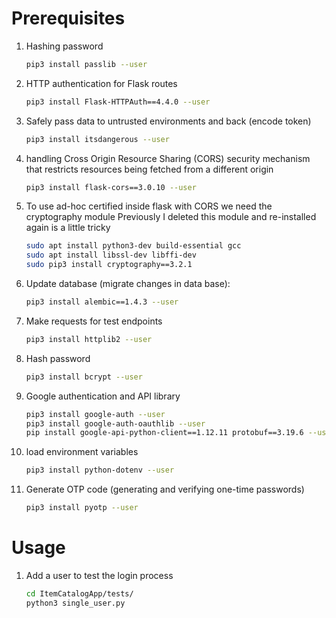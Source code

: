# Prerequisites
1. Hashing password
    ```bash
    pip3 install passlib --user
    ```
2. HTTP authentication for Flask routes
    ```bash
    pip3 install Flask-HTTPAuth==4.4.0 --user
    ```
3. Safely pass data to untrusted environments and back (encode token)
    ```bash
    pip3 install itsdangerous --user
    ```
4. handling Cross Origin Resource Sharing (CORS) security mechanism that restricts resources being fetched from a different origin
    ```bash
    pip3 install flask-cors==3.0.10 --user
    ```
5. To use ad-hoc certified inside flask with CORS we need the cryptography module
Previously I deleted this module and re-installed again is a little tricky 
    ```bash
    sudo apt install python3-dev build-essential gcc 
    sudo apt install libssl-dev libffi-dev
    sudo pip3 install cryptography==3.2.1 
    ```
6. Update database (migrate changes in data base):
    ```bash
    pip3 install alembic==1.4.3 --user
    ```
7. Make requests for test endpoints
    ```bash
    pip3 install httplib2 --user
    ```
8. Hash password 
    ```bash
    pip3 install bcrypt --user
    ```
9. Google authentication and API library
    ```bash
    pip3 install google-auth --user
    pip3 install google-auth-oauthlib --user
    pip install google-api-python-client==1.12.11 protobuf==3.19.6 --user
    ```
10. load environment variables
    ```bash
    pip3 install python-dotenv --user
    ``` 
11. Generate OTP code (generating and verifying one-time passwords)
    ```bash
    pip3 install pyotp --user
    ```
# Usage
1. Add a user to test the login process

    ```bash
    cd ItemCatalogApp/tests/
    python3 single_user.py
    ```